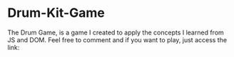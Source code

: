# Drum-Kit-Game
The Drum Game, is a game I created to apply the concepts I learned from JS and DOM. 
Feel free to comment and if you want to play, just access the link: 
